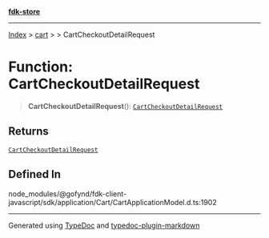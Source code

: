 [**fdk-store**](../../../README.md)
***

[Index](../../../API.md) > [cart](../../README.md) > [<internal>](../README.md) > CartCheckoutDetailRequest

# Function: CartCheckoutDetailRequest

> **CartCheckoutDetailRequest**(): [`CartCheckoutDetailRequest`](../type-aliases/type-alias.CartCheckoutDetailRequest.md)

## Returns

[`CartCheckoutDetailRequest`](../type-aliases/type-alias.CartCheckoutDetailRequest.md)

## Defined In

node\_modules/@gofynd/fdk-client-javascript/sdk/application/Cart/CartApplicationModel.d.ts:1902

***
Generated using [TypeDoc](https://typedoc.org/) and [typedoc-plugin-markdown](https://www.npmjs.com/package/typedoc-plugin-markdown)
